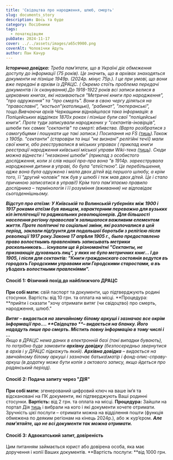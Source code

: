 ```yaml
---
title: 'Свідоцтва про народження, шлюб, смерть'
slug: documents_story
description: Шось та буде
category: Посібники
tags:
  - початкцівцям
pubDate: 2024-11-17
cover: ../../assets/images/a65c9900.png
coverAlt: Чоловічки йдуть
author: Пан Качур
---
```


***Історична довідка:**
Треба пам’ятати, що в Україні діє обмеження доступу до інформації (75 років). Це значить, що в архівах знаходяться документи не пізніше 1949р. (2024р. мінус 75р.). І це при умові, що вони вже передані в архіви із ДРАЦС. ( Окремо стоїть проблема передачі документів і їх сканування).До 1918-1922 років всі записи велися в церковних книгах, які називаються "Метричні книги про народження", "про одруження" та "про смерть". Вони в свою чергу діляться на "православні", "костьол"(католицькі), "рабинат", "лютеранські", тощо.Вивчаючи архів Черкащини віднайшлася така інформація: в Поліцейських відділках 1870х роках і пізніше були свої "поліцейські книги". Проте туди записували народжених у "сектантів-іновірців", шлюби тих самих "сектантів" та смерті: вбивства. (Варто розібратися з самогубцями і пошукати ще такі записи.) Посилання на FS ([тиць](https://www.familysearch.org/ark:/61903/3:1:3Q9M-CSSC-D9V8-G?view=explore\&groupId=M9M2-X64)).Також з 1905р. "сектанти" (старовіри та інші "не визнані" релігійні течії) мали свої книги, або реєструвалися в міських управах ( приклад книги реєстрації народження київської міської управи Wiki-тека ([тиць](https://upload.wikimedia.org/wikipedia/commons/d/de/%D0%A6%D0%94%D0%86%D0%90%D0%9A_127-1080-512._1907%2C_1911-1918._%D0%9C%D0%B5%D1%82%D1%80%D0%B8%D1%87%D0%BD%D0%B0_%D0%BA%D0%BD%D0%B8%D0%B3%D0%B0_%D1%81%D1%82%D0%B0%D1%80%D0%BE%D0%BE%D0%B1%D1%80%D1%8F%D0%B4%D1%86%D1%96%D0%B2_%D1%82%D0%B0_%D1%81%D0%B5%D0%BA%D1%82%D0%B0%D0%BD%D1%82%D1%96%D0%B2_%D0%9A%D0%B8%D1%97%D0%B2%D1%81%D1%8C%D0%BA%D0%BE%D1%97_%D0%BC%D1%96%D1%81%D1%8C%D0%BA%D0%BE%D1%97_%D1%83%D0%BF%D1%80%D0%B0%D0%B2%D0%B8.pdf)). Сюди можна віднести і "незаконні шлюби" (приклад з особистого дослідження, коли зі слів нашої пра-пра вона "в 1914р. зареєструвала народження дитини в управі, бо була "атеїсткою". Це перебільшення, адже вона була одружена і мала двох дітей від першого шлюбу, а крім того, її "другий чоловік" теж був у шлюбі і теж мав двох дітей. Це і стало причиною записатися в управі!) Крім того пам'ятаємо правило дослідника – термінологія і її розуміння (вживання) не відповідає сьогоденнішньому.*

***Відступ про атеїзм:
У Київській та Волинській губерніях між 1900 і 1917 роками атеїзм був явищем, характерним переважно для вузьких кіл інтелігенції та радикальних революціонерів. Для більшості населення регіону православ'я залишалося важливим елементом життя. Проте політичні та соціальні зміни, які розпочалися в цей період, заклали підґрунтя для подальшої боротьби з релігією після революції 1917 року.Закона 17 апрѣля 1905 г., было предоставлено право волостнымъ правленіямъ записывать метрики раскольниковъ... існували ще й різноманітні "Сектанты, не признающіе духовныхъ лиц", у яких не було метричних книг... І до 1905, і після для сектантів: "Книги гражданскаго состоянія ведутся въ городахъ Городскими управами или Городскими старостами, а въ уѣздахъ волостными правленіями".***

#### **Спосіб 1: Фізичний похід до найближчого ДРАЦС**

**При собі мати:** свій паспорт та документи, що підтверджують родині стосунки. Вартість: від 10 грн. та оплата на місці.
\*\*Процедура: \*\*прийти і сказати "хочу отримати витяг (чи свідоцтво) про смерть, народження, шлюб."

***Витяг – видається на звичайному білому аркуші і зазначає все окрім інформації про….
\*\*Свідоцтво \*\*– видається на бланку. Його нададуть лише про смерть. Містить повну інформацію в тому числі і …***\
*Якщо в ДРАЦС нема даних в електронній базі (такі випадки бувають), то потрібно буде замовити **архівну довідку** (безпосередньо звернутися в архів і у ДРАЦС підкажуть який).
**Архівна довідка** – видається на звичайному білому аркуші і зазначає батька\матір і фонд-опис-справу-аркуш (в додатку може бути копія з актового запису, якщо йдеться про радянський період).*

#### **Спосіб 2: Подача запиту через "ДІЯ"**

**При собі мати:** згенерований цифровий ключ на ваше ім’я та відскановані на ПК документи, які підтверджують Ваші родинні стосунки.
**Вартість:** від 2 грн. та оплата на місці.
**Процедура:**
Зайшли на портал Дія [тиць](https://diia.gov.ua/services/povtorna-vidacha-svidoctva-pro-smert) і вибрали на кого і які документи хочете отримати.
Зручність цієї послуги – отримати можна на відділення пошти (функція обмежена по деяким регіонам на кінець 2024р.), або ж кур’єром. ***Але пам'ятайте, що не всі документи так можна отримати.***

<!-- #### Спосіб 3 Відправка запиту на е-майл? (перевірити, чи можна так) -->

#### **Спосіб 3: Адвокатський запит, довіреність**

Цим питанням займається юрист або довірена особа, яка має доручення і копії Ваших документів.
**Вартість послуги: **від 1000 грн.
